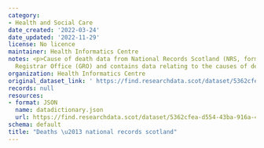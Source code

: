 ```yaml
---
category:
- Health and Social Care
date_created: '2022-03-24'
date_updated: '2022-11-29'
license: No licence
maintainer: Health Informatics Centre
notes: <p>Cause of death data from National Records Scotland (NRS, formerly General
  Registrar Office (GRO) and contains data relating to the causes of death of patients.</p>
organization: Health Informatics Centre
original_dataset_link: ' https://find.researchdata.scot/dataset/5362cfea-d554-43ba-916a-4460da39cc0c'
records: null
resources:
- format: JSON
  name: datadictionary.json
  url: https://find.researchdata.scot/dataset/5362cfea-d554-43ba-916a-4460da39cc0c/resource/5362cfea-d554-43ba-916a-4460da39cc0c/download/datadictionary.json
schema: default
title: "Deaths \u2013 national records scotland"
---
```


